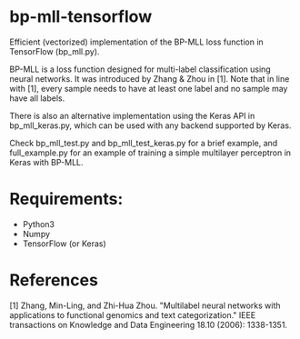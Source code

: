 # bp-mll-tensorflow
Efficient (vectorized) implementation of the BP-MLL loss function in TensorFlow (bp_mll.py). 

BP-MLL is a loss function designed for multi-label classification using neural networks. It was introduced by Zhang & Zhou in [1]. Note that in line with [1], every sample needs to have at least one label and no sample may have all labels.

There is also an alternative implementation using the Keras API in bp_mll_keras.py, which can be used with any backend supported by Keras.

Check bp_mll_test.py and bp_mll_test_keras.py for a brief example, and full_example.py for an example of training a simple multilayer perceptron in Keras with BP-MLL.

# Requirements: 
- Python3
- Numpy 
- TensorFlow (or Keras)


# References
[1] Zhang, Min-Ling, and Zhi-Hua Zhou. "Multilabel neural networks with applications to functional genomics and text categorization." IEEE transactions on Knowledge and Data Engineering 18.10 (2006): 1338-1351.
